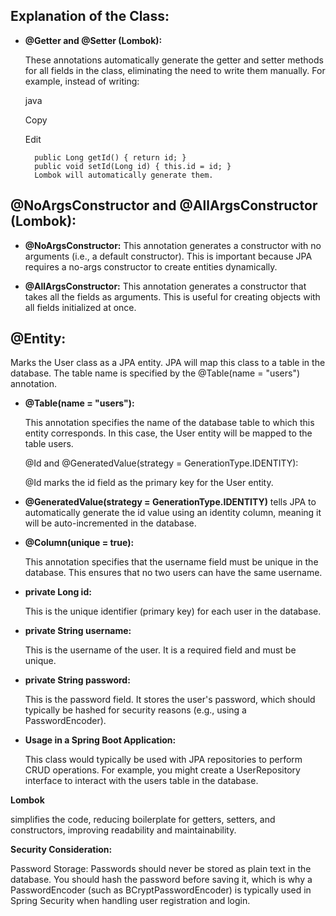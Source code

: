## Explanation of the Class:
- **@Getter and @Setter (Lombok):**

    These annotations automatically generate the getter and setter methods for all fields in the class, eliminating the need to write them manually. For example, instead of writing:

    java

    Copy

    Edit

        public Long getId() { return id; }
        public void setId(Long id) { this.id = id; }
        Lombok will automatically generate them.

## @NoArgsConstructor and @AllArgsConstructor (Lombok):

- **@NoArgsConstructor:** This annotation generates a constructor with no arguments (i.e., a default constructor). This is important because JPA requires a no-args constructor to create entities dynamically.

- **@AllArgsConstructor:** This annotation generates a constructor that takes all the fields as arguments. This is useful for creating objects with all fields initialized at once.

## @Entity:

Marks the User class as a JPA entity. JPA will map this class to a table in the database. The table name is specified by the @Table(name = "users") annotation.

- **@Table(name = "users"):**

    This annotation specifies the name of the database table to which this entity corresponds. In this case, the User entity will be mapped to the table users.

    @Id and @GeneratedValue(strategy = GenerationType.IDENTITY):

    @Id marks the id field as the primary key for the User entity.

- **@GeneratedValue(strategy = GenerationType.IDENTITY)** tells JPA to automatically generate the id value using an identity column, meaning it will be auto-incremented in the database.

- **@Column(unique = true):**

    This annotation specifies that the username field must be unique in the database. This ensures that no two users can have the same username.

- **private Long id:**

    This is the unique identifier (primary key) for each user in the database.

- **private String username:**

    This is the username of the user. It is a required field and must be unique.

- **private String password:**

    This is the password field. It stores the user's password, which should typically be hashed for security reasons (e.g., using a PasswordEncoder).

- **Usage in a Spring Boot Application:**

  This class would typically be used with JPA repositories to perform CRUD operations. For example, you might create a UserRepository interface to interact with the users table in the database.

**Lombok** 

simplifies the code, reducing boilerplate for getters, setters, and constructors, improving readability and maintainability.

**Security Consideration:**

Password Storage: Passwords should never be stored as plain text in the database. You should hash the password before saving it, which is why a PasswordEncoder (such as BCryptPasswordEncoder) is typically used in Spring Security when handling user registration and login.
